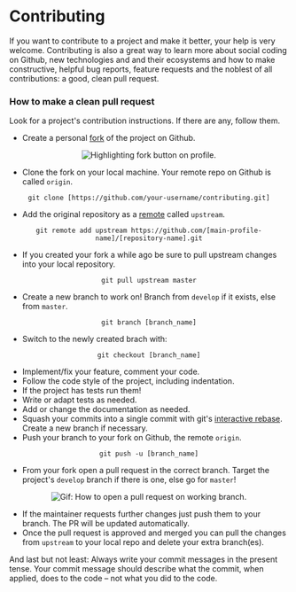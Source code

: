 Contributing
============
If you want to contribute to a project and make it better, your help is very welcome. Contributing is also a great way to learn more about social coding on Github, new technologies and and their ecosystems and how to make constructive, helpful bug reports, feature requests and the noblest of all contributions: a good, clean pull request.

### How to make a clean pull request

Look for a project's contribution instructions. If there are any, follow them.

- Create a personal [fork](https://docs.github.com/en/pull-requests/collaborating-with-pull-requests/working-with-forks/about-forks) of the project on Github.

<p align="center">
  <img src="https://i.postimg.cc/c1RZJ4Gc/fork-image.png" alt="Highlighting fork button on profile." />
</p>

- Clone the fork on your local machine. Your remote repo on Github is called `origin`.

<p align="center">
	<code>git clone [https://github.com/your-username/contributing.git]</code>
</p>

- Add the original repository as a [remote](https://github.com/git-guides/git-remote) called `upstream`.

<p align="center">
	<code>git remote add upstream https://github.com/[main-profile-name]/[repository-name].git</code>
</p>

- If you created your fork a while ago be sure to pull upstream changes into your local repository.

<p align="center">
	<code>git pull upstream master</code>
</p>

- Create a new branch to work on! Branch from `develop` if it exists, else from `master`.

<p align="center">
	<code>git branch [branch_name]</code>
</p>

- Switch to the newly created brach with:

<p align="center">
	<code>git checkout [branch_name]</code>
</p>

- Implement/fix your feature, comment your code.
- Follow the code style of the project, including indentation.
- If the project has tests run them!
- Write or adapt tests as needed.
- Add or change the documentation as needed.
- Squash your commits into a single commit with git's [interactive rebase](https://help.github.com/articles/interactive-rebase). Create a new branch if necessary.
- Push your branch to your fork on Github, the remote `origin`.

<p align="center">
	<code>git push -u [branch_name]</code>
</p>

- From your fork open a pull request in the correct branch. Target the project's `develop` branch if there is one, else go for `master`!

<p align="center">
  <img src="https://i.postimg.cc/XY1m7XNX/how-to-pull-request.gif" alt="Gif: How to open a pull request on working branch." />
</p>

- If the maintainer requests further changes just push them to your branch. The PR will be updated automatically.
- Once the pull request is approved and merged you can pull the changes from `upstream` to your local repo and delete
your extra branch(es).

And last but not least: Always write your commit messages in the present tense. Your commit message should describe what the commit, when applied, does to the code – not what you did to the code.
